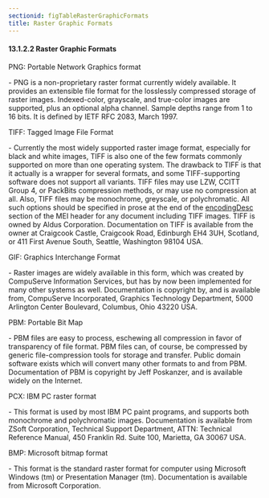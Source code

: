 ```yaml
---
sectionid: figTableRasterGraphicFormats
title: Raster Graphic Formats
---
```



<h4 id="figTableRasterGraphicFormats">
   <span class="headingNumber">13.1.2.2</span>
   <span class="head">Raster Graphic Formats</span>
</h4>

<span class="list">
   
   <span class="label">PNG: Portable Network Graphics format</span>
   
   <span class="item"> - PNG is a non-proprietary raster format currently widely available. It provides
      an
      extensible file format for the losslessly compressed storage of raster images.
      Indexed-color, grayscale, and true-color images are supported, plus an optional alpha
      channel. Sample depths range from 1 to 16 bits. It is defined by IETF RFC 2083, March
      1997.
   </span>
   
   <span class="label">TIFF: Tagged Image File Format</span>
   
   <span class="item"> - Currently the most widely supported raster image format, especially for black and
      white images, TIFF is also one of the few formats commonly supported on more than
      one
      operating system. The drawback to TIFF is that it actually is a wrapper for several
      formats, and some TIFF-supporting software does not support all variants. TIFF files
      may
      use LZW, CCITT Group 4, or PackBits compression methods, or may use no compression
      at
      all. Also, TIFF files may be monochrome, greyscale, or polychromatic. All such options
      should be specified in prose at the end of the 
      <a class="link_odd_elementSpec" href="/v3/elements/encodingDesc">encodingDesc</a>
      section of the MEI header for any document including TIFF images. TIFF is owned by
      Aldus
      Corporation. Documentation on TIFF is available from the owner at Craigcook Castle,
      Craigcook Road, Edinburgh EH4 3UH, Scotland, or 411 First Avenue South, Seattle,
      Washington 98104 USA.
   </span>
   
   <span class="label">GIF: Graphics Interchange Format</span>
   
   <span class="item"> - Raster images are widely available in this form, which was created by CompuServe
      Information Services, but has by now been implemented for many other systems as well.
      Documentation is copyright by, and is available from, CompuServe Incorporated, Graphics
      Technology Department, 5000 Arlington Center Boulevard, Columbus, Ohio 43220 USA.
      
   </span>
   
   <span class="label">PBM: Portable Bit Map</span>
   
   <span class="item"> - PBM files are easy to process, eschewing all compression in favor of transparency
      of file format. PBM files can, of course, be compressed by generic file-compression
      tools for storage and transfer. Public domain software exists which will convert many
      other formats to and from PBM. Documentation of PBM is copyright by Jeff Poskanzer,
      and
      is available widely on the Internet.
   </span>
   
   <span class="label">PCX: IBM PC raster format</span>
   
   <span class="item"> - This format is used by most IBM PC paint programs, and supports both monochrome
      and polychromatic images. Documentation is available from ZSoft Corporation, Technical
      Support Department, ATTN: Technical Reference Manual, 450 Franklin Rd. Suite 100,
      Marietta, GA 30067 USA.
   </span>
   
   <span class="label">BMP: Microsoft bitmap format</span>
   
   <span class="item"> - This format is the standard raster format for computer using Microsoft Windows
      (tm) or Presentation Manager (tm). Documentation is available from Microsoft
      Corporation. 
   </span>
   
</span>
